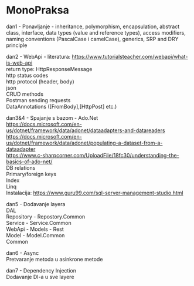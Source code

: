 # MonoPraksa

dan1 - Ponavljanje - inheritance, polymorphism, encapsulation, abstract class, interface,
data types (value and reference types), access modifiers, naming conventions (PascalCase i camelCase),
generics, SRP and DRY principle

dan2 - WebApi - literatura: https://www.tutorialsteacher.com/webapi/what-is-web-api   
return type: HttpResponseMessage  
http status codes  
http protocol (header, body)  
json  
CRUD methods  
Postman sending requests  
DataAnnotations ([FromBody],[HttpPost] etc.)

dan3&4 - Spajanje s bazom -  Ado.Net  
https://docs.microsoft.com/en-us/dotnet/framework/data/adonet/dataadapters-and-datareaders   
https://docs.microsoft.com/en-us/dotnet/framework/data/adonet/populating-a-dataset-from-a-dataadapter   
https://www.c-sharpcorner.com/UploadFile/18fc30/understanding-the-basics-of-ado-net/   
DB relations  
Primary/foreign keys  
Index  
Linq  
Instalacija: https://www.guru99.com/sql-server-management-studio.html

dan5 - Dodavanje layera  
DAL  
Repository - Repostory.Common  
Service - Service.Common  
WebApi - Models - Rest  
Model - Model.Common  
Common

dan6 - Async  
Pretvaranje metoda u asinkrone metode

dan7 - Dependency Injection  
Dodavanje DI-a u sve layere